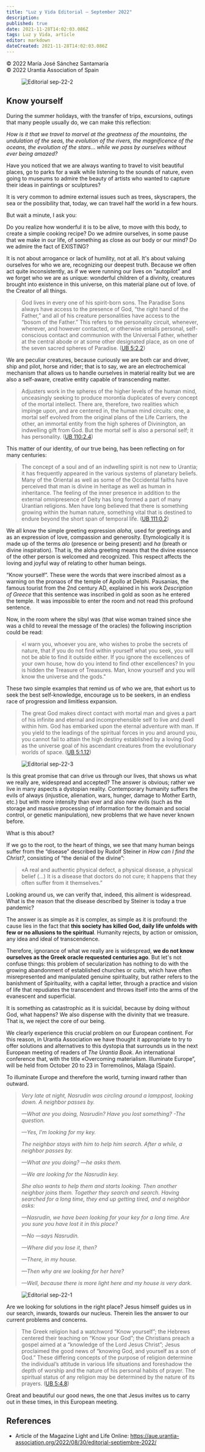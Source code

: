 ```yaml
---
title: "Luz y Vida Editorial – September 2022"
description: 
published: true
date: 2021-11-28T14:02:03.086Z
tags: Luz y Vida, article
editor: markdown
dateCreated: 2021-11-28T14:02:03.086Z
---
```


<p class="v-card v-sheet theme--light gray lighten-3 px-2">© 2022 María José Sánchez Santamaría<br>© 2022 Urantia Association of Spain</p>


<figure id="Figure_1" class="image urantiapedia">
<img src="/image/article/Luz_y_Vida/LyV_2022_09/Editorial-sep-22-2.jpg" alt="Editorial sep-22-2">
</figure>

## Know yourself

During the summer holidays, with the transfer of trips, excursions, outings that many people usually do, we can make this reflection:

_How is it that we travel to marvel at the greatness of the mountains, the undulation of the seas, the evolution of the rivers, the magnificence of the oceans, the evolution of the stars... while we pass by ourselves without ever being amazed?_

Have you noticed that we are always wanting to travel to visit beautiful places, go to parks for a walk while listening to the sounds of nature, even going to museums to admire the beauty of artists who wanted to capture their ideas in paintings or sculptures?

It is very common to admire external issues such as trees, skyscrapers, the sea or the possibility that, today, we can travel half the world in a few hours.

But wait a minute, I ask you:

Do you realize how wonderful it is to be alive, to move with this body, to create a simple cooking recipe? Do we admire ourselves, in some pause that we make in our life, of something as close as our body or our mind? Do we admire the fact of EXISTING?

It is not about arrogance or lack of humility, not at all. It's about valuing ourselves for who we are, recognizing our deepest truth. Because we often act quite inconsistently, as if we were running our lives on “autopilot” and we forget who we are as unique: wonderful children of a divinity, creatures brought into existence in this universe, on this material plane out of love. of the Creator of all things.

> God lives in every one of his spirit-born sons. The Paradise Sons always have access to the presence of God, “the right hand of the Father,” and all of his creature personalities have access to the “bosom of the Father.” This refers to the personality circuit, whenever, wherever, and however contacted, or otherwise entails personal, self-conscious contact and communion with the Universal Father, whether at the central abode or at some other designated place, as on one of the seven sacred spheres of Paradise. ([UB 5:2.2](/en/The_Urantia_Book/5#p2_2))

We are peculiar creatures, because curiously we are both car and driver, ship and pilot, horse and rider; that is to say, we are an electrochemical mechanism that allows us to handle ourselves in material reality but we are also a self-aware, creative entity capable of transcending matter.

> Adjusters work in the spheres of the higher levels of the human mind, unceasingly seeking to produce morontia duplicates of every concept of the mortal intellect. There are, therefore, two realities which impinge upon, and are centered in, the human mind circuits: one, a mortal self evolved from the original plans of the Life Carriers, the other, an immortal entity from the high spheres of Divinington, an indwelling gift from God. But the mortal self is also a personal self; it has personality. ([UB 110:2.4](/en/The_Urantia_Book/110#p2_4))

This matter of our identity, of our true being, has been reflecting on for many centuries:

> The concept of a soul and of an indwelling spirit is not new to Urantia; it has frequently appeared in the various systems of planetary beliefs. Many of the Oriental as well as some of the Occidental faiths have perceived that man is divine in heritage as well as human in inheritance. The feeling of the inner presence in addition to the external omnipresence of Deity has long formed a part of many Urantian religions. Men have long believed that there is something growing within the human nature, something vital that is destined to endure beyond the short span of temporal life. ([UB 111:0.2](/en/The_Urantia_Book/111#p0_2))

We all know the simple greeting expression _aloha_, used for greetings and as an expression of love, compassion and generosity. Etymologically it is made up of the terms _alo_ (presence or being present) and _ha_ (breath or divine inspiration). That is, the aloha greeting means that the divine essence of the other person is welcomed and recognized. This respect affects the loving and joyful way of relating to other human beings.

“Know yourself”. These were the words that were inscribed almost as a warning on the pronaos of the temple of Apollo at Delphi. Pausanias, the famous tourist from the 2nd century AD, explained in his work _Description of Greece_ that this sentence was inscribed in gold as soon as he entered the temple. It was impossible to enter the room and not read this profound sentence.

Now, in the room where the sibyl was (that wise woman trained since she was a child to reveal the message of the oracles) the following inscription could be read:

> «I warn you, whoever you are, who wishes to probe the secrets of nature, that if you do not find within yourself what you seek, you will not be able to find it outside either. If you ignore the excellences of your own house, how do you intend to find other excellences? In you is hidden the Treasure of Treasures. Man, know yourself and you will know the universe and the gods."

These two simple examples that remind us of who we are, that exhort us to seek the best self-knowledge, encourage us to be seekers, in an endless race of progression and limitless expansion.

> The great God makes direct contact with mortal man and gives a part of his infinite and eternal and incomprehensible self to live and dwell within him. God has embarked upon the eternal adventure with man. If you yield to the leadings of the spiritual forces in you and around you, you cannot fail to attain the high destiny established by a loving God as the universe goal of his ascendant creatures from the evolutionary worlds of space. ([UB 5:1.12](/en/The_Urantia_Book/5#p1_12))

<figure id="Figure_2" class="image urantiapedia">
<img src="/image/article/Luz_y_Vida/LyV_2022_09/Editorial-sep-22-3.jpg" alt="Editorial sep-22-3">
</figure>

Is this great promise that can drive us through our lives, that shows us what we really are, widespread and accepted? The answer is obvious; rather we live in many aspects a dystopian reality. Contemporary humanity suffers the evils of always (injustice, alienation, wars, hunger, damage to Mother Earth, etc.) but with more intensity than ever and also new evils (such as the storage and massive processing of information for the domain and social control, or genetic manipulation), new problems that we have never known before.

What is this about?

If we go to the root, to the heart of things, we see that many human beings suffer from the “disease” described by Rudolf Steiner in _How can I find the Christ?_, consisting of “the denial of the divine”:

> «A real and authentic physical defect, a physical disease, a physical belief (…) It is a disease that doctors do not cure; it happens that they often suffer from it themselves.”

Looking around us, we can verify that, indeed, this ailment is widespread. What is the reason that the disease described by Steiner is today a true pandemic?

The answer is as simple as it is complex, as simple as it is profound: the cause lies in the fact that **this society has killed God, daily life unfolds with few or no allusions to the spiritual**. Humanity rejects, by action or omission, any idea and ideal of transcendence.

Therefore, ignorance of what we really are is widespread, **we do not know ourselves as the Greek oracle requested centuries ago**. But let's not confuse things: this problem of secularization has nothing to do with the growing abandonment of established churches or cults, which have often misrepresented and manipulated genuine spirituality, but rather refers to the banishment of Spirituality, with a capital letter, through a practice and vision of life that repudiates the transcendent and throws itself into the arms of the evanescent and superficial.

It is something as catastrophic as it is suicidal, because by doing without God, what happens? We also dispense with the divinity that we treasure. That is, we reject the core of our being.

We clearly experience this crucial problem on our European continent. For this reason, in Urantia Association we have thought it appropriate to try to offer solutions and alternatives to this dystopia that surrounds us in the next European meeting of readers of _The Urantia Book_. An international conference that, with the title «Overcoming materialism. Illuminate Europe”, will be held from October 20 to 23 in Torremolinos, Málaga (Spain).

To illuminate Europe and therefore the world, turning inward rather than outward.

> _Very late at night, Nasrudín was circling around a lamppost, looking down. A neighbor passes by._
> 
> _—What are you doing, Nasrudin? Have you lost something? -The question._
> 
> _—Yes, I'm looking for my key._
> 
> _The neighbor stays with him to help him search. After a while, a neighbor passes by._
> 
> _—What are you doing? —he asks them._
> 
> _—We are looking for the Nasrudín key._
> 
> _She also wants to help them and starts looking. Then another neighbor joins them. Together they search and search. Having searched for a long time, they end up getting tired, and a neighbor asks:_
> 
> _—Nasrudín, we have been looking for your key for a long time. Are you sure you have lost it in this place?_
> 
> _—No —says Nasrudín._
> 
> _—Where did you lose it, then?_
> 
> _—There, in my house._
> 
> _—Then why are we looking for her here?_
> 
> _—Well, because there is more light here and my house is very dark._

<figure id="Figure_3" class="image urantiapedia">
<img src="/image/article/Luz_y_Vida/LyV_2022_09/Editorial-sep-22-1.jpg" alt="Editorial sep-22-1">
</figure>

Are we looking for solutions in the right place? Jesus himself guides us in our search, inwards, towards our nucleus. Therein lies the answer to our current problems and concerns.

> The Greek religion had a watchword “Know yourself”; the Hebrews centered their teaching on “Know your God”; the Christians preach a gospel aimed at a “knowledge of the Lord Jesus Christ”; Jesus proclaimed the good news of “knowing God, and yourself as a son of God.” These differing concepts of the purpose of religion determine the individual’s attitude in various life situations and foreshadow the depth of worship and the nature of his personal habits of prayer. The spiritual status of any religion may be determined by the nature of its prayers. ([UB 5:4.8](/en/The_Urantia_Book/5#p4_8))

Great and beautiful our good news, the one that Jesus invites us to carry out in these times, in this European meeting.

## References

- Article of the Magazine Light and Life Online: https://aue.urantia-association.org/2022/08/30/editorial-septiembre-2022/

